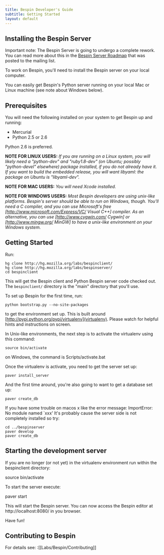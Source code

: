 ```yaml
---
title: Bespin Developer's Guide
subtitle: Getting Started
layout: default
---
```


Installing the Bespin Server
----------------------------

Important note: The Bespin Server is going to undergo a complete rework.
You can read more about this in the [Bespin Server Roadmap](http://groups.google.com/group/bespin/browse_thread/thread/6de8c718d64232a0)
that was posted to the mailing list.


To work on Bespin, you'll need to install the Bespin server on your local computer.

You can easily get Bespin's Python server running on your local Mac or Linux machine (see note about Windows below).

## Prerequisites ##

You will need the following installed on your system to get Bespin up and running: 

* Mercurial 
* Python 2.5 or 2.6 

Python 2.6 is preferred.

**NOTE FOR LINUX USERS:** *If you are running on a Linux system, you will likely need a "python-dev" and "ruby1.8-dev" (on Ubuntu; possibly "python-devel" elsewhere) package installed, if you do not already have it. If you want to build the embedded release, you will want libyaml: the package on Ubuntu is "libyaml-dev".* 

**NOTE FOR MAC USERS:** *You will need Xcode installed.* 

**NOTE FOR WINDOWS USERS:** *Most Bespin developers are using unix-like platforms. Bespin's server should be able to run on Windows, though. You'll need a C compiler, and you can use Microsoft's free [http://www.microsoft.com/Express/VC/ Visual C++] compiler. As an alternative, you can use [http://www.cygwin.com/ Cygwin] or [http://www.mingw.org/ MinGW] to have a unix-like environment on your Windows system.*

## Getting Started ##

Run:

    hg clone http://hg.mozilla.org/labs/bespinclient/
    hg clone http://hg.mozilla.org/labs/bespinserver/
    cd bespinclient

This will get the Bespin client and Python Bespin server code checked out. The `bespinclient/` directory is the "main" directory that you'll use.

To set up Bespin for the first time, run:

    python bootstrap.py --no-site-packages
  
to get the environment set up. This is built around [http://pypi.python.org/pypi/virtualenv](virtualenv). Please watch for helpful hints and instructions on screen.

In Unix-like environments, the next step is to activate the virtualenv using this command:

    source bin/activate

on Windows, the command is Scripts/activate.bat

Once the virtualenv is activate, you need to get the server set up:

    paver install_server

And the first time around, you're also going to want to get a database set up:

    paver create_db

If you have some trouble on macos x like the error message: ImportError: No module named `xxx'
It's probably cause the server side is not completely installed so try:

    cd ../bespinserver
    paver develop
    paver create_db

## Starting the development server ##

If you are no longer (or not yet) in the virtualenv environment run within the bespinclient directory:

  source bin/activate

To start the server execute:

  paver start

This will start the Bespin server. You can now access the Bespin editor at http://localhost:8080/ in you browser.

Have fun!

## Contributing to Bespin ##

For details see:
:[[Labs/Bespin/Contributing]]
